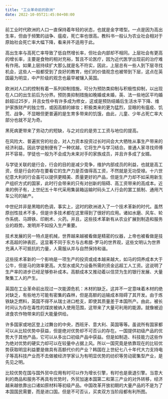 ```yaml
---
title: "工业革命前的欧洲"
date: 2022-10-05T21:45:04+08:00
---
```

前工业时代欧洲的人口一直保持着年轻的状态，也就是金字塔型。一点是因为高出生率，但由于频繁的战争、瘟疫，死亡率也很高。教科书一般认为农业社会相对于原始社会死亡率大幅下降，看来并不适用于此。

高出生率与高死亡率导致了低自然增长率，但社会内部却不相同。上层社会有更高的增长率，主要是食物的相对充裕，暂且不论医疗，因为近代医学出现前的治疗难有作用。如果上层持续扩大那么就是名不符实，因此，上层总有一些人到下层寻找机会，这些人一般都受到了良好的教育，他们的价值观念也被带到下层，这点在英国最为明显，中产阶级的观念也最早被镶入英国。

欧洲对人口的控制有着一系列抑制措施，可分为预防类抑制与积极性抑制，以出现在人口的出生前后为分界。预防类抑制措施如晚婚或未婚，英、法一些地区平均婚龄超过25岁，并且女性中有许多成为修女，这或是预防结婚后生活水平下降、维护家族财产的独立性，或因高额的嫁妆；积极类来的更为猛烈，显眼的有瘟疫、饥荒、战争，不显眼但更普遍的是生育多带来的饥饿，由此，儿童、少年占死亡率大部分也就不足为奇。

黑死病更带来了劳动力的短缺，与之对应的是劳工工资与地位的提高。

在风险大、普遍贫穷的社会，对人力资本投资过长时间会大大牺牲从事生产带来的经济利益。因此学徒制便有了一种优越，它将生产与学习结合。普通人家寻找师傅并不容易，学徒也一般为不会成为未来对手的家族成员，并且许多成了女婿。

与学徒关联的是行会，行会的目的是减少竞争，维护内部成员的利益，也就是高工资，但是行会的存在要看它的生产力是否值得高工资，不然就是无功受禄。十六世纪意大利的行会虽可以提供更精美、质量更好的产品，但是生产力却不如采用新生产组织方式的国家，此时行会带来的只有对创新的阻碍、高工资带来的高成本。近来的例子有，上世纪五十年代采用集装箱运输时码头工人行会的罢工抵制、通用汽车公司的破产。

中世纪并非是黑暗的色调，事实上，这时的欧洲进入了一个技术革新的时代。虽然原创性技术不多，但是许多技术都在这里得到了很好的应用。诸如水磨、风车、轮作系统、马蹄铁、印刷术、火药。并且，这些技术革新有从农业扩展到制造和服务业的趋势。发明并不如投入生产重要。


技术发展的另一特点是机械，世界越来越被看做是精密的仪器，上帝也被看做是技术高超的钟表匠。这显著不同于东方与古希腊-罗马的世界观，这些文明认为世界充满人不可抵抗的力量，人需服从并与自然保持和谐。

这些技术革新的一个影响是一项生产的投资或成本越来越大，如马的饲养成本大于公牛，但是马的效率更高。大型水或风力设备所需的资金远超工人工资。这说明了生产率的进步已经足够弥补成本。高额成本又推动着以信贷为生的银行发展、大量聚集工人的产生。

英国在工业革命前出现过一次能源危机：木材的缺乏。这并不一定意味着木材的绝对缺乏，有些地方可能有密集的森林，但是高额的运输成本阻碍了其开发。由于炼铁缺乏燃料，英国不得不从瑞士进口枪支，即使其质量差于本国所产。由此，被长时间认为存在毒性的煤炭被纳入使用范围，这带来了大量可利用的能源。就像被迫进食农作物带来的巨大能量供给。

许多国家或地区登上过舞台的中央，西班牙、意大利、英国等等。虽说所有国家都可以从比较优势中获益，但是绝对优势却不可否认的存在。一国提供初级产品的优势大于其他产品，它可以从多出口初级产品中获益。但是如制造、科技能力这些作为绝对优势的硬实力却可以在较量中占据上风。所以一国究竟是依靠现在的比较优势获取明显利益要是做具有高额代价的产业？韩国在上世纪七八十年代大力支持电子等高科技产业而不去做被经济学家认为有明显优势的纺织等劳动密集型产业，是先见之明。

比较优势在国与国外贸中应用有时可以作为增长引擎，有时也是衰退引擎。当意大利的商品和服务不再具有优势时，外贸加速本国第二和第三产业的对外转移，经济越来越依靠出口诸如原材料等初级产品。中国改革开放初期的大量产品的不是为了本国国民需要，而是进口国。但是不可否认，买卖双方当阶段都有利所图。

